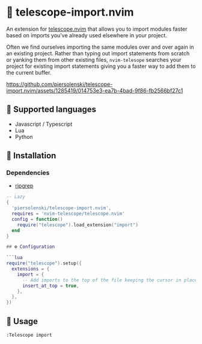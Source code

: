 # 🚢 telescope-import.nvim

An extension for [telescope.nvim](https://github.com/nvim-telescope/telescope.nvim)
that allows you to import modules faster based on imports you've already used elsewhere in your project.

Often we find ourselves importing the same modules over and over again in an existing project. Rather than typing out import statements from scratch or yanking them from other existing files, `nvim-telesope` searches your project for existing import statements giving you a faster way to add them to the current buffer.

https://github.com/piersolenski/telescope-import.nvim/assets/1285419/014753e3-ea7b-4bad-9f86-fb2566bf27c1

## 🤖 Supported languages

- Javascript / Typescript
- Lua
- Python

## 🔩 Installation

### Dependencies

- [ripgrep](https://github.com/BurntSushi/ripgrep)
 
```lua
-- Lazy
{
  'piersolenski/telescope-import.nvim',
  requires = 'nvim-telescope/telescope.nvim'
  config = function()
    require("telescope").load_extension("import")
  end
}

## ⚙️ Configuration

```lua
require("telescope").setup({
  extensions = {
    import = {
      -- Add imports to the top of the file keeping the cursor in place
      insert_at_top = true,
    },
  },
})
```

## 🚀 Usage

```
:Telescope import
```
